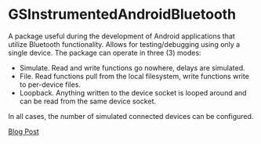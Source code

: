 GSInstrumentedAndroidBluetooth
==============================

A package useful during the development of Android applications that utilize Bluetooth functionality. Allows for testing/debugging using only a single device. The package can operate in three (3) modes:

+ Simulate. Read and write functions go nowhere, delays are simulated.
+ File. Read functions pull from the local filesystem, write functions write to per-device files.
+ Loopback. Anything written to the device socket is looped around and can be read from the same device socket.

In all cases, the number of simulated connected devices can be configured.

[Blog Post](http://www.gbosystems.com/blog/2013/1/1/instrumented-android-bluetooth-package)
